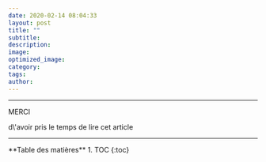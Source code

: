 ```yaml
---
date: 2020-02-14 08:04:33
layout: post
title: ""
subtitle:
description:
image:
optimized_image:
category:
tags:
author:
---
```


---
<div class="gratitude">
    <span>MERCI</span>
    <p>d\'avoir pris le temps de lire cet article</p>
</div>

---

<div id="toc"></div>
**Table des matières**
1. TOC
{:toc}


